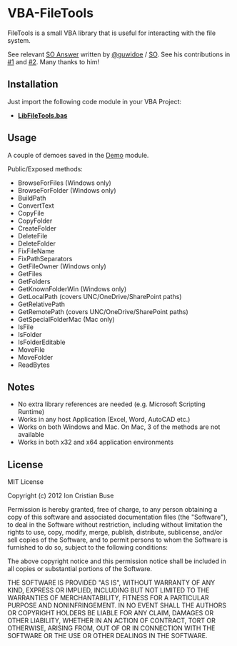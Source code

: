 # VBA-FileTools

FileTools is a small VBA library that is useful for interacting with the file system.


See relevant [SO Answer](https://stackoverflow.com/a/73577057/8488913) written by [@guwidoe](https://github.com/guwidoe) / [SO](https://stackoverflow.com/users/12287457/gwd). See his contributions in [#1](https://github.com/cristianbuse/VBA-FileTools/issues/1) and [#2](https://github.com/cristianbuse/VBA-FileTools/issues/2). Many thanks to him!

## Installation

Just import the following code module in your VBA Project:

* [**LibFileTools.bas**](src/LibFileTools.bas)

## Usage

A couple of demoes saved in the [Demo](src/Demo/DemoLibFileTools.bas) module.

Public/Exposed methods:
 - BrowseForFiles      (Windows only)
 - BrowseForFolder     (Windows only)
 - BuildPath
 - ConvertText
 - CopyFile
 - CopyFolder
 - CreateFolder
 - DeleteFile
 - DeleteFolder
 - FixFileName
 - FixPathSeparators
 - GetFileOwner        (Windows only)
 - GetFiles
 - GetFolders
 - GetKnownFolderWin   (Windows only)
 - GetLocalPath        (covers UNC/OneDrive/SharePoint paths)
 - GetRelativePath
 - GetRemotePath       (covers UNC/OneDrive/SharePoint paths)
 - GetSpecialFolderMac (Mac only)
 - IsFile
 - IsFolder
 - IsFolderEditable
 - MoveFile
 - MoveFolder
 - ReadBytes

## Notes
* No extra library references are needed (e.g. Microsoft Scripting Runtime)
* Works in any host Application (Excel, Word, AutoCAD etc.)
* Works on both Windows and Mac. On Mac, 3 of the methods are not available 
* Works in both x32 and x64 application environments

## License
MIT License

Copyright (c) 2012 Ion Cristian Buse

Permission is hereby granted, free of charge, to any person obtaining a copy of this software and associated documentation files (the "Software"), to deal in the Software without restriction, including without limitation the rights to use, copy, modify, merge, publish, distribute, sublicense, and/or sell copies of the Software, and to permit persons to whom the Software is furnished to do so, subject to the following conditions:

The above copyright notice and this permission notice shall be included in all copies or substantial portions of the Software.

THE SOFTWARE IS PROVIDED "AS IS", WITHOUT WARRANTY OF ANY KIND, EXPRESS OR IMPLIED, INCLUDING BUT NOT LIMITED TO THE WARRANTIES OF MERCHANTABILITY, FITNESS FOR A PARTICULAR PURPOSE AND NONINFRINGEMENT. IN NO EVENT SHALL THE AUTHORS OR COPYRIGHT HOLDERS BE LIABLE FOR ANY CLAIM, DAMAGES OR OTHER LIABILITY, WHETHER IN AN ACTION OF CONTRACT, TORT OR OTHERWISE, ARISING FROM, OUT OF OR IN CONNECTION WITH THE SOFTWARE OR THE USE OR OTHER DEALINGS IN THE SOFTWARE.
